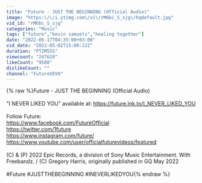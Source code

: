```yaml
---
title: "Future - JUST THE BEGINNING (Official Audio)"
image: "https:\/\/i.ytimg.com\/vi\/rM6bc_S_sjg\/hqdefault.jpg"
vid_id: "rM6bc_S_sjg"
categories: "Music"
tags: ["future","kevin samuels","healing together"]
date: "2022-05-17T04:35:00+03:00"
vid_date: "2022-05-02T15:00:22Z"
duration: "PT2M55S"
viewcount: "247620"
likeCount: "9508"
dislikeCount: ""
channel: "FutureVEVO"
---
```

{% raw %}Future - JUST THE BEGINNING (Official Audio)<br /><br />&quot;I NEVER LIKED YOU&quot; available at: <a rel="nofollow" target="blank" href="https://future.lnk.to/I_NEVER_LIKED_YOU">https://future.lnk.to/I_NEVER_LIKED_YOU</a><br /><br />Follow Future:<br /><a rel="nofollow" target="blank" href="https://www.facebook.com/FutureOfficial">https://www.facebook.com/FutureOfficial</a><br /><a rel="nofollow" target="blank" href="https://twitter.com/1future">https://twitter.com/1future</a><br /><a rel="nofollow" target="blank" href="https://www.instagram.com/future/">https://www.instagram.com/future/</a><br /><a rel="nofollow" target="blank" href="https://www.youtube.com/user/officialfuturevideos/featured">https://www.youtube.com/user/officialfuturevideos/featured</a><br /><br />(C) &amp; (P) 2022 Epic Records, a division of Sony Music Entertainment. With Freebandz. / (C) Gregory Harris, originally published in GQ May 2022<br /><br />#Future #JUSTTHEBEGINNING #INEVERLIKEDYOU{% endraw %}
